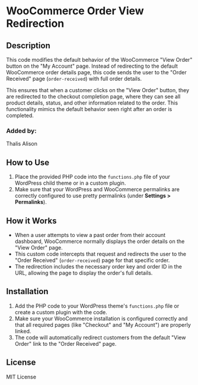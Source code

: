 # WooCommerce Order View Redirection

## Description
This code modifies the default behavior of the WooCommerce "View Order" button on the "My Account" page. Instead of redirecting to the default WooCommerce order details page, this code sends the user to the "Order Received" page (`order-received`) with full order details.

This ensures that when a customer clicks on the "View Order" button, they are redirected to the checkout completion page, where they can see all product details, status, and other information related to the order. This functionality mimics the default behavior seen right after an order is completed.

### Added by:
Thalis Alison

## How to Use
1. Place the provided PHP code into the `functions.php` file of your WordPress child theme or in a custom plugin.
2. Make sure that your WordPress and WooCommerce permalinks are correctly configured to use pretty permalinks (under **Settings > Permalinks**).

## How it Works
- When a user attempts to view a past order from their account dashboard, WooCommerce normally displays the order details on the "View Order" page.
- This custom code intercepts that request and redirects the user to the "Order Received" (`order-received`) page for that specific order.
- The redirection includes the necessary order key and order ID in the URL, allowing the page to display the order's full details.

## Installation
1. Add the PHP code to your WordPress theme's `functions.php` file or create a custom plugin with the code.
2. Make sure your WooCommerce installation is configured correctly and that all required pages (like "Checkout" and "My Account") are properly linked.
3. The code will automatically redirect customers from the default "View Order" link to the "Order Received" page.

## License
MIT License
